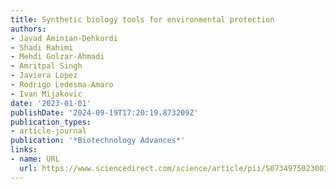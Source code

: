 ```yaml
---
title: Synthetic biology tools for environmental protection
authors:
- Javad Aminian-Dehkordi
- Shadi Rahimi
- Mehdi Golzar-Ahmadi
- Amritpal Singh
- Javiera Lopez
- Rodrigo Ledesma-Amaro
- Ivan Mijakovic
date: '2023-01-01'
publishDate: '2024-09-19T17:20:19.873209Z'
publication_types:
- article-journal
publication: '*Biotechnology Advances*'
links:
- name: URL
  url: https://www.sciencedirect.com/science/article/pii/S0734975023001465
---
```

